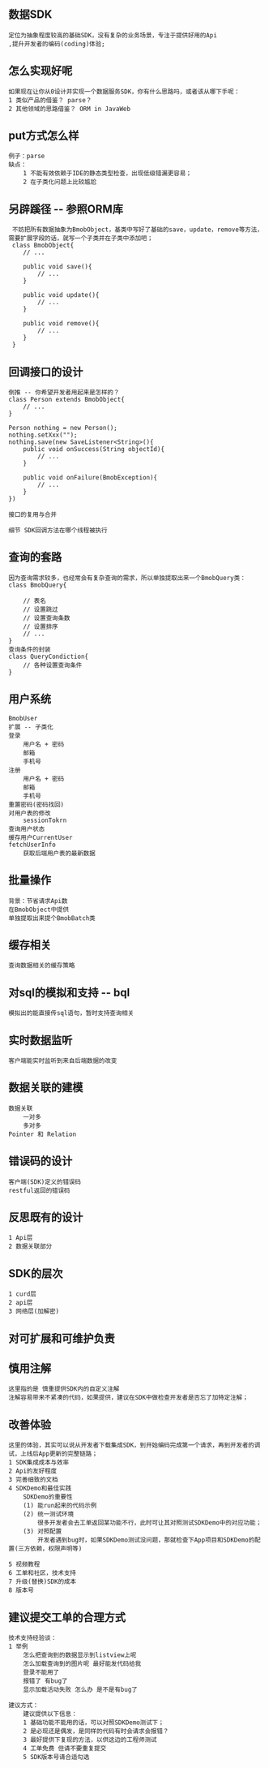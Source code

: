 ## 数据SDK
    定位为抽象程度较高的基础SDK，没有复杂的业务场景，专注于提供好用的Api
    ,提升开发者的编码(coding)体验;
## 怎么实现好呢
    如果现在让你从0设计并实现一个数据服务SDK，你有什么思路吗，或者该从哪下手呢：
    1 类似产品的借鉴？ parse？
    2 其他领域的思路借鉴？ ORM in JavaWeb
   
## put方式怎么样
    例子：parse
    缺点：
        1 不能有效依赖于IDE的静态类型检查，出现低级错漏更容易；
        2 在子类化问题上比较尴尬
        
## 另辟蹊径 -- 参照ORM库
     不妨把所有数据抽象为BmobObject，基类中写好了基础的save，update，remove等方法，需要扩展字段的话，就写一个子类并在子类中添加吧；
     class BmobObject{
        // ...
        
        public void save(){
            // ...
        }
        
        public void update(){
            // ...
        }
        
        public void remove(){
            // ...
        }
     }
## 回调接口的设计
    倒推 -- 你希望开发者用起来是怎样的？
    class Person extends BmobObject{
        // ...
    }
    
    Person nothing = new Person();
    nothing.setXxx("");
    nothing.save(new SaveListener<String>(){
        public void onSuccess(String objectId){
            // ... 
        }
        
        public void onFailure(BmobException){
            // ... 
        }
    })
    
    接口的复用与合并
    
    细节 SDK回调方法在哪个线程被执行
## 查询的套路
    因为查询需求较多，也经常会有复杂查询的需求，所以单独提取出来一个BmobQuery类：
    class BmobQuery{
        
        // 表名
        // 设置跳过
        // 设置查询条数
        // 设置排序
        // ...
    }
    查询条件的封装
    class QueryCondiction{
        // 各种设置查询条件
    }
    
## 用户系统 
    BmobUser
    扩展 -- 子类化
    登录
        用户名 + 密码 
        邮箱
        手机号
    注册
        用户名 + 密码 
        邮箱
        手机号
    重置密码(密码找回)
    对用户表的修改
        sessionTokrn
    查询用户状态
    缓存用户CurrentUser
    fetchUserInfo
        获取后端用户表的最新数据
## 批量操作
    背景：节省请求Api数
    在BmobObject中提供
    单独提取出来提个BmobBatch类
## 缓存相关
    查询数据相关的缓存策略
    
## 对sql的模拟和支持 -- bql
    模拟出的能直接传sql语句，暂时支持查询相关
## 实时数据监听
    客户端能实时监听到来自后端数据的改变
## 数据关联的建模
    数据关联
        一对多
        多对多
    Pointer 和 Relation
## 错误码的设计
    客户端(SDK)定义的错误码
    restful返回的错误码
    
## 反思既有的设计
    1 Api层
    2 数据关联部分
## SDK的层次
    1 curd层
    2 api层
    3 网络层(加解密)
## 对可扩展和可维护负责  
## 慎用注解
    这里指的是 慎重提供SDK内的自定义注解
    注解容易带来不紧凑的代码，如果提供，建议在SDK中做检查开发者是否忘了加特定注解；
## 改善体验
    这里的体验，其实可以说从开发者下载集成SDK，到开始编码完成第一个请求，再到开发者的调试，上线后App更新的完整链路；
    1 SDK集成成本与效率
    2 Api的友好程度
    3 完善细致的文档
    4 SDKDemo和最佳实践
        SDKDemo的重要性
        (1) 能run起来的代码示例
        (2) 统一测试环境
            很多开发者会去工单返回某功能不行，此时可让其对照测试SDKDemo中的对应功能；
        (3) 对照配置
            开发者遇到bug时，如果SDKDemo测试没问题，那就检查下App项目和SDKDemo的配置(三方依赖，权限声明等)
        
    5 视频教程
    6 工单和社区，技术支持
    7 升级(替换)SDK的成本
    8 版本号
    
## 建议提交工单的合理方式
    技术支持经验谈：
    1 举例
        怎么把查询到的数据显示到listview上呢
        怎么加载查询到的图片呢 最好能发代码给我
        登录不能用了 
        报错了 有bug了 
        显示加载活动失败 怎么办 是不是有bug了 
        
    建议方式：
        建议提供以下信息：
        1 基础功能不能用的话，可以对照SDKDemo测试下；
        2 是必现还是偶发，是同样的代码有时会请求会报错？ 
        3 最好提供下复现的方法，以供这边的工程师测试
        4 工单免费 但请不要重复提交 
        5 SDK版本号请合适勾选
    